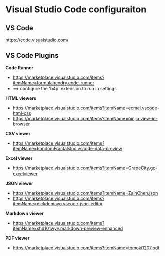 # Visual Studio Code configuraiton


## VS Code
https://code.visualstudio.com/


## VS Code Plugins

__Code Runner__
* https://marketplace.visualstudio.com/items?itemName=formulahendry.code-runner
* ==> configure the 'b4p' extension to run in settings


__HTML viewers__
* https://marketplace.visualstudio.com/items?itemName=ecmel.vscode-html-css
* https://marketplace.visualstudio.com/items?itemName=qinjia.view-in-browser

__CSV viewer__
* https://marketplace.visualstudio.com/items?itemName=RandomFractalsInc.vscode-data-preview

__Excel viewer__
* https://marketplace.visualstudio.com/items?itemName=GrapeCity.gc-excelviewer

__JSON viewer__
* https://marketplace.visualstudio.com/items?itemName=ZainChen.json
* https://marketplace.visualstudio.com/items?itemName=nickdemayo.vscode-json-editor

__Markdown viewer__
* https://marketplace.visualstudio.com/items?itemName=shd101wyy.markdown-preview-enhanced

__PDF viewer__
* https://marketplace.visualstudio.com/items?itemName=tomoki1207.pdf
